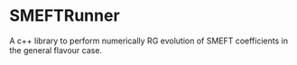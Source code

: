 # SMEFTRunner
A c++ library to perform numerically RG evolution of SMEFT coefficients in the general flavour case.
